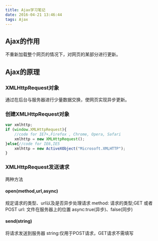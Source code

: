 ```yaml
---
title: Ajax学习笔记
date: 2016-04-21 13:46:44
tags: Ajax
---
```



## Ajax的作用
不重新加载整个网页的情况下，对网页的某部分进行更新。
<!--more-->
## Ajax的原理
### XMLHttpRequest对象
通过在后台与服务器进行少量数据交换，使网页实现异步更新。
### 创建XMLHttpRequest对象
```javascript
var xmlhttp;
if (window.XMLHttpRequest){
	//code for IE7+,Firefox , Chrome, Opera, Safari
	xmlhttp = new XMLHttpRequest();
}else{//code for IE6,IE5
	xmlhttp = new ActiveXObject("Microsoft.XMLHTTP");
}
```
### XMLHttpRequest发送请求
两种方法
#### open(method,url,async)
规定请求的类型、url以及是否异步处理请求
method: 请求的类型;GET 或者 POST
url: 文件在服务器上的位置
async:true(异步)、false(同步)
#### send(string)
将请求发送到服务器
string:仅用于POST请求，GET请求不需填写